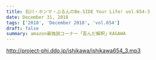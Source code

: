 ```yaml
---
title: 石川・ホンマ・ぶるんのBe-SIDE Your Life! vol.654-3
date: December 31, 2018
tags: ['2018', 'December 2018', 'vol.654']
draft: false
summary: amazon最強説コーナー「歪んだ解釈」KAGAWA
---
```


http://project-phi.ddo.jp/ishikawa/ishikawa654_3.mp3